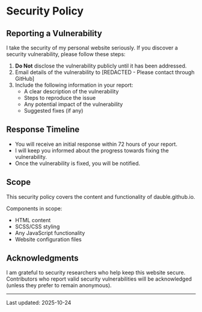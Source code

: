 # Security Policy

## Reporting a Vulnerability

I take the security of my personal website seriously. If you discover a security vulnerability, please follow these steps:

1. **Do Not** disclose the vulnerability publicly until it has been addressed.
2. Email details of the vulnerability to [REDACTED - Please contact through GitHub]
3. Include the following information in your report:
   - A clear description of the vulnerability
   - Steps to reproduce the issue
   - Any potential impact of the vulnerability
   - Suggested fixes (if any)

## Response Timeline

- You will receive an initial response within 72 hours of your report.
- I will keep you informed about the progress towards fixing the vulnerability.
- Once the vulnerability is fixed, you will be notified.

## Scope

This security policy covers the content and functionality of dauble.github.io.

Components in scope:
- HTML content
- SCSS/CSS styling
- Any JavaScript functionality
- Website configuration files

## Acknowledgments

I am grateful to security researchers who help keep this website secure. Contributors who report valid security vulnerabilities will be acknowledged (unless they prefer to remain anonymous).

---
Last updated: 2025-10-24